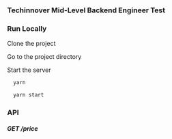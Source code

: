### Techinnover Mid-Level Backend Engineer Test

### Run Locally

Clone the project

Go to the project directory

Start the server

```bash
  yarn

  yarn start
```

### API

##### GET /price

